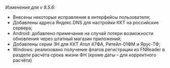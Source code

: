 _Изменения для v 8.5.6_:
- Внесены некоторые исправления в интерфейсы пользователя;
- Добавлены адреса Яндекс.DNS для настройки ККТ на российские сервера;
- Android: добавлено примечание на случай потери возможности обновления через штатный магазин приложений;
- Добавлены серии ЗН для ККТ Атол 47ФА, Ритейл-01ФМ и Ярус-ТФ;
- Windows: реализовано получение флагов регистрации из FNReader в разделе расчёта срока жизни ФН (кроме даты – для корректного расчёта)
